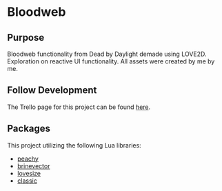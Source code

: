 # Bloodweb #

## Purpose ##
Bloodweb functionality from Dead by Daylight demade using LOVE2D.
Exploration on reactive UI functionality.
All assets were created by me by me.

## Follow Development ##
The Trello page for this project can be found [here](https://trello.com/b/pXnKa4Dr/bloodweb).

## Packages ##
This project utilizing the following Lua libraries:
- [peachy](https://github.com/josh-perry/peachy)
- [brinevector](https://github.com/novemberisms/brinevector)
- [lovesize](https://github.com/RicardoBusta/lovesize)
- [classic](https://github.com/rxi/classic)